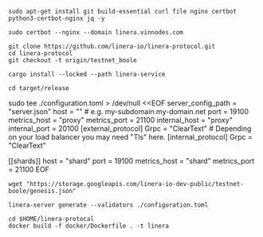 
```
sudo apt-get install git build-essential curl file nginx certbot python3-certbot-nginx jq -y
```
```
sudo certbot --nginx --domain linera.vinnodes.com
```
```
git clone https://github.com/linera-io/linera-protocol.git
cd linera-protocol
git checkout -t origin/testnet_boole
```
```
cargo install --locked --path linera-service
```
```
cd target/release
```
sudo tee ./configuration.toml > /dev/null <<EOF
server_config_path = "server.json"
host = "<your-host>" # e.g. my-subdomain.my-domain.net
port = 19100
metrics_host = "proxy"
metrics_port = 21100
internal_host = "proxy"
internal_port = 20100
[external_protocol]
Grpc = "ClearText" # Depending on your load balancer you may need "Tls" here.
[internal_protocol]
Grpc = "ClearText"

[[shards]]
host = "shard"
port = 19100
metrics_host = "shard"
metrics_port = 21100
EOF
```
wget "https://storage.googleapis.com/linera-io-dev-public/testnet-boole/genesis.json"
```
```
linera-server generate --validators ./configuration.toml
```
```
cd $HOME/linera-protocal
docker build -f docker/Dockerfile . -t linera

```